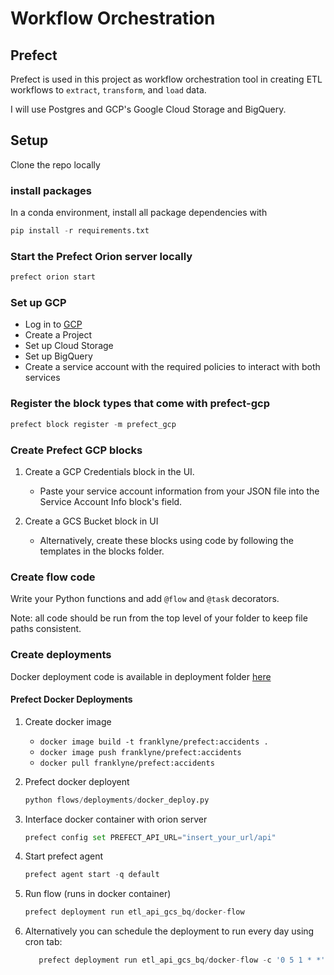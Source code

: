 # Workflow Orchestration

## Prefect

Prefect is used in this project as workflow orchestration tool in creating ETL workflows to `extract`, `transform`, and `load` data.

I will use Postgres and GCP's Google Cloud Storage and BigQuery.

## Setup

Clone the repo locally

### install packages

In a conda environment, install all package dependencies with

```Python
pip install -r requirements.txt
```

### Start the Prefect Orion server locally

```python
prefect orion start
```

### Set up GCP

- Log in to [GCP](<https://cloud.google.com/>)
- Create a Project
- Set up Cloud Storage
- Set up BigQuery
- Create a service account with the required policies to interact with both services

### Register the block types that come with prefect-gcp

```python
prefect block register -m prefect_gcp
```

### Create Prefect GCP blocks

1) Create a GCP Credentials block in the UI.

   - Paste your service account information from your JSON file into the Service Account Info block's field.

2) Create a GCS Bucket block in UI

   - Alternatively, create these blocks using code by following the templates in the blocks folder.

### Create flow code

Write your Python functions and add `@flow` and `@task` decorators.

Note: all code should be run from the top level of your folder to keep file paths consistent.

### Create deployments

Docker deployment code is available in deployment folder [here](./flows/deployments/docker_deploy.py)

#### Prefect Docker Deployments 

1) Create docker image
   - `docker image build -t franklyne/prefect:accidents .`
   - `docker image push franklyne/prefect:accidents`
   - `docker pull franklyne/prefect:accidents`

2) Prefect docker deployent

   ```python
   python flows/deployments/docker_deploy.py
   ```

3) Interface docker container with orion server

   ```python
   prefect config set PREFECT_API_URL="insert_your_url/api"
   ```

4) Start prefect agent

   ```python
   prefect agent start -q default
   ```

5) Run flow (runs in docker container)

   ```python
   prefect deployment run etl_api_gcs_bq/docker-flow
   ```

6) Alternatively you can schedule the deployment to run every day using cron tab:

   ```python
      prefect deployment run etl_api_gcs_bq/docker-flow -c '0 5 1 * *'
   ```
